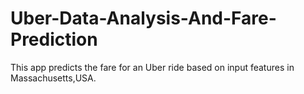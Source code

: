 # Uber-Data-Analysis-And-Fare-Prediction
This app predicts the fare for an Uber ride based on input features in Massachusetts,USA.
